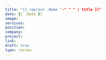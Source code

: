 ```yaml
---
title: "{{ replace .Name "-" " " | title }}"
date: {{ .Date }}
image:
services:
position:
company:
project:
link:
draft: true
type: review
---
```


